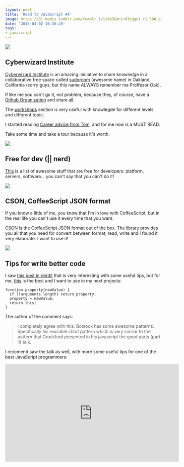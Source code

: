 ```yaml
---
layout: post
title: 'Road to JavaScript #4'
image: https://31.media.tumblr.com/tumblr_lv1i9b3GAn1r03eggo1_r1_500.gif
date: '2015-04-02 10:30:29'
tags:
- javascript
---
```


![](http://cyber.wizard.institute/mad_science_wizard.svg)

## Cyberwizard Institute

[Cyberwizard Institute](http://cyber.wizard.institute/) is an amazing iniciative to share knowledge in a collaborative free space called [sudoroom](https://sudoroom.org/) (awesome name) in Oakland, California (sorry guys, but this name ALWAYS remember me Proffesor Oak).

If like me you can't go it, not problem, because they, of course, have a [Github Organization](https://github.com/cyberwizardinstitute) and share all.

The [workshops](https://github.com/cyberwizardinstitute/workshops) section is very useful with knowlegde for different levels and different topic. 

I started reading [Career advice from Tom](https://github.com/cyberwizardinstitute/workshops/blob/master/career-advice-from-tom.markdown), and for me now is a MUST READ.

Take some time and take a tour because it's worth.

![](http://i.imgur.com/jSIEzyY.jpg)

## Free for dev (|| nerd)

[This](https://github.com/ripienaar/free-for-dev) is a list of awesome stuff that are free for developers: platform, servers, software... you can't say that you can't do it!

![](http://i.imgur.com/zNWVPEG.jpg)

## CSON, CoffeeScript JSON format

If you know a little of me, you know that I'm in love with CoffeeScript, but in the real life you can't use it every time that you want.

[CSON](https://github.com/bevry/cson) is the CoffeeScript JSON format out of the box. The library provides you all that you need for convert between format, read, write and I found it very elaborate. I want to use it!

![](http://i.imgur.com/pkgRMY9.jpg)

## Tips for write better code

I saw [this post in reddit](https://www.reddit.com/r/javascript/comments/2zt8wg/suggestions_for_must_read_javascript_source_code/) that is very interesting with some useful tips, but for me, [this](https://www.reddit.com/r/javascript/comments/2zt8wg/suggestions_for_must_read_javascript_source_code/cpmcszn) is the best and I want to use in my next projects:

```
function property(newValue) {
  if (!arguments.length) return property;
  property = newValue;
  return this;
}
```

The author of the comment says:

> I completely agree with this. Bostock has some awesome patterns. Specifically his reusable chart pattern which is very similar to the pattern that Crockford presented in his javascript the good parts (part II) talk.


I recomend saw the talk as well, with more some useful tips for one of the best JavaScript programmers:

<iframe width="560" height="315" src="https://www.youtube.com/embed/bo36MrBfTk4" frameborder="0" allowfullscreen></iframe>